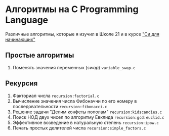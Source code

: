 # Алгоритмы на C Programming Language

Различные алгоритмы, которые я изучил в Школе 21 и в курсе ["Си для начинающих"](https://stepik.org/course/57680/syllabus)

## Простые алгоритмы

1. Поменять значения переменных (*swap*) `variable_swap.c`

## Рекурсия

1. Факториал числа `recursion:factorial.c`
1. Вычисление значения числа Фибоначчи по его номеру в последовательности `recursion:fibonacci.c`
1. Решение задачи "Делим конфеты пополам" `recursion:kidscandies.c`
1. Поиск НОД двух чисел по алгоритму Евклида `recursion:gcd:euclid.c`
1. Эффективное возведение в натуральную степень `recursion:ipow.c`
1. Печать простых делителей числа `recursion:simple_factors.c`
